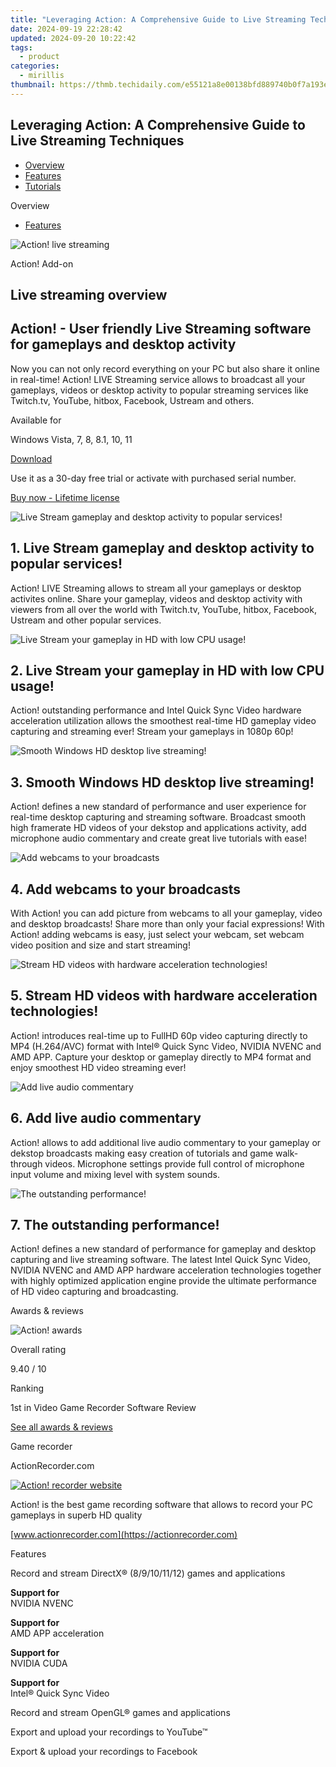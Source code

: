 ```yaml
---
title: "Leveraging Action: A Comprehensive Guide to Live Streaming Techniques"
date: 2024-09-19 22:28:42
updated: 2024-09-20 10:22:42
tags:
  - product
categories:
  - mirillis
thumbnail: https://thmb.techidaily.com/e55121a8e00138bfd889740b0f7a193e7e03922e85acffafd82353c8a22765d2.jpg
---
```


## Leveraging Action: A Comprehensive Guide to Live Streaming Techniques

* [Overview](https://tools.techidaily.com/mirillis/products/)
* [Features](https://tools.techidaily.com/mirillis/products/)
* [Tutorials](https://tools.techidaily.com/mirillis/products/)

Overview

* [Features](https://tools.techidaily.com/mirillis/products/)

![Action! live streaming](https://mirillis.com/res/old/media/images/action_live_box.png) 

Action! Add-on 

## Live streaming overview

## Action! - User friendly Live Streaming software for gameplays and desktop activity

Now you can not only record everything on your PC but also share it online in real-time! Action! LIVE Streaming service allows to broadcast all your gameplays, videos or desktop activity to popular streaming services like Twitch.tv, YouTube, hitbox, Facebook, Ustream and others.

Available for

Windows Vista, 7, 8, 8.1, 10, 11

[Download](https://tools.techidaily.com/mirillis/products/) 

Use it as a 30-day free trial or activate with purchased serial number.

[Buy now - Lifetime license](https://tools.techidaily.com/mirillis/products/) 

![Live Stream gameplay and desktop activity to popular services!](https://mirillis.com/res/old/media/images/product/action/4-stream_gameplay.jpg) 

## 1. Live Stream gameplay and desktop activity to popular services!

Action! LIVE Streaming allows to stream all your gameplays or desktop activites online. Share your gameplay, videos and desktop activity with viewers from all over the world with Twitch.tv, YouTube, hitbox, Facebook, Ustream and other popular services.

![Live Stream your gameplay in HD with low CPU usage!](https://mirillis.com/res/old/media/images/product/action/1-live_gameplay.jpg) 

## 2. Live Stream your gameplay in HD with low CPU usage!

Action! outstanding performance and Intel Quick Sync Video hardware acceleration utilization allows the smoothest real-time HD gameplay video capturing and streaming ever! Stream your gameplays in 1080p 60p!

![Smooth Windows HD desktop live streaming!](https://mirillis.com/res/old/media/images/product/action/2-record_display.jpg) 

## 3. Smooth Windows HD desktop live streaming!

Action! defines a new standard of performance and user experience for real-time desktop capturing and streaming software. Broadcast smooth high framerate HD videos of your dekstop and applications activity, add microphone audio commentary and create great live tutorials with ease!

![Add webcams to your broadcasts](https://mirillis.com/res/old/media/images/product/action/9-add_webcam.jpg) 

## 4. Add webcams to your broadcasts

With Action! you can add picture from webcams to all your gameplay, video and desktop broadcasts! Share more than only your facial expressions! With Action! adding webcams is easy, just select your webcam, set webcam video position and size and start streaming!

![Stream HD videos with hardware acceleration technologies!](https://mirillis.com/res/old/media/images/product/action/8-harware_acceleratio.jpg) 

## 5. Stream HD videos with hardware acceleration technologies!

Action! introduces real-time up to FullHD 60p video capturing directly to MP4 (H.264/AVC) format with Intel® Quick Sync Video, NVIDIA NVENC and AMD APP. Capture your desktop or gameplay directly to MP4 format and enjoy smoothest HD video streaming ever!

![Add live audio commentary](https://mirillis.com/res/old/media/images/product/action/19-add_audio_commentary.jpg) 

## 6. Add live audio commentary

Action! allows to add additional live audio commentary to your gameplay or dekstop broadcasts making easy creation of tutorials and game walk-through videos. Microphone settings provide full control of microphone input volume and mixing level with system sounds.

![The outstanding performance!](https://mirillis.com/res/old/media/images/product/action/22-outstanding_performance.jpg) 

## 7. The outstanding performance!

Action! defines a new standard of performance for gameplay and desktop capturing and live streaming software. The latest Intel Quick Sync Video, NVIDIA NVENC and AMD APP hardware acceleration technologies together with highly optimized application engine provide the ultimate performance of HD video capturing and broadcasting.

Awards & reviews

![Action! awards](https://mirillis.com/res/old/media/images/top_ten.png) 

Overall rating

9.40 / 10

Ranking

1st in Video Game Recorder Software Review

[See all awards & reviews](https://tools.techidaily.com/mirillis/products/) 

Game recorder

ActionRecorder.com

[![Action! recorder website](https://mirillis.com/res/old/media/images/side_action_mini_baner.png)](https://actionrecorder.com) 

Action! is the best game recording software that allows to record your PC gameplays in superb HD quality

[www.actionrecorder.com](https://actionrecorder.com) 

Features

Record and stream DirectX® (8/9/10/11/12) games and applications

**Support for**  
 NVIDIA NVENC

**Support for**  
 AMD APP acceleration

**Support for**  
 NVIDIA CUDA

**Support for**  
 Intel® Quick Sync Video

Record and stream OpenGL® games and applications

Export and upload your recordings to YouTube™

Export & upload your recordings to Facebook

<ins class="adsbygoogle"
     style="display:block"
     data-ad-format="autorelaxed"
     data-ad-client="ca-pub-7571918770474297"
     data-ad-slot="1223367746"></ins>



<ins class="adsbygoogle"
     style="display:block"
     data-ad-client="ca-pub-7571918770474297"
     data-ad-slot="8358498916"
     data-ad-format="auto"
     data-full-width-responsive="true"></ins>
